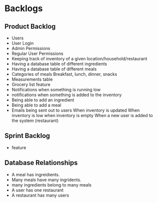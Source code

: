 # Backlogs

## Product Backlog
- Users
- User Login
- Admin Permissions
- Regular User Permissions
- Keeping track of inventory of a given location/household/restaurant
- Having a database table of different ingredients
- Having a database table of different meals
- Categories of meals Breakfast, lunch, dinner, snacks
- Measurements table 
- Grocery list feature
- Notifications when something is running low
- notifications when something is added to the inventory
- Being able to add an ingredient
- Being able to add a meal 
- Emails being sent out to users 
When inventory is updated
When inventory is low
when inventory is empty
When a new user is added to the system (restaurant)

## Sprint Backlog
- feature 

## Database Relationships
- A meal has ingreidients. 
- Many meals have many ingridents. 
- many ingredients belong to many meals
- A user has one restaurant 
- A restaurant has many users 
